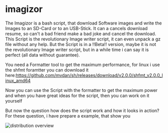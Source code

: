 # imagizor
The Imagizor is a bash script, that download Software images and write the Images to an SD-Card or to an USB-Stick.
It can a cancels download resume, so can't a bad friend make a bad joke and cancel the download. 
This Script is the revolutionary Image writer script, it can even unpack a gz file without any help.
But the Script is in a !!Beta!! version, maybe it is not the revolutionary Image writer script, but in a while time i can say it is perfect (all data without guarantee).

You need a Formatter tool to get the maximum performance, for linux i use the shfmt foramtter you can download it here:https://github.com/mvdan/sh/releases/download/v2.0.0/shfmt_v2.0.0_linux_amd64

Now you can use the Script with the formatter to get the maximum power and when you have great ideas for the script, then you can work on it yourself

But now the question how does the script work and how it looks in action?
For these question, i have prepare a example, that show you 

![distribution overview](images/distro.png)
